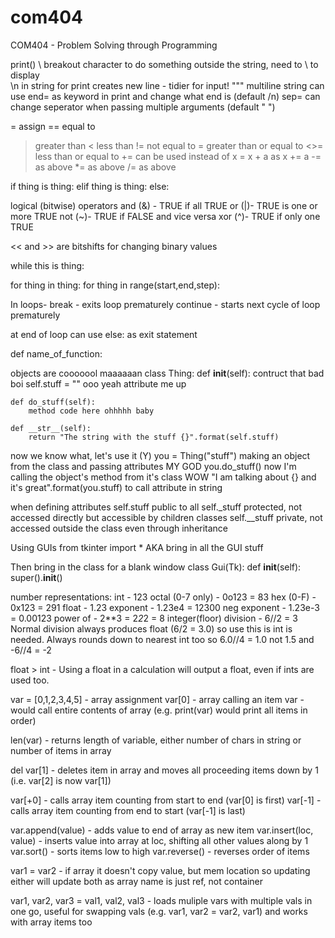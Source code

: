 # com404
COM404 - Problem Solving through Programming

print()
\ breakout character to do something outside the string, need to \\ to display \
\n in string for print creates new line - tidier for input!
""" multiline string
can use end= as keyword in print and change what end is (default /n)
sep= can change seperator when passing multiple arguments (default " ")

= assign
== equal to
> greater than
< less than
!= not equal to
>= greater than or equal to
<>= less than or equal to
+= can be used instead of x = x + a as x += a
-= as above
*= as above
/= as above

if thing is thing:
elif thing is thing:
else:

logical (bitwise) operators
and (&) - TRUE if all TRUE
or (|)- TRUE is one or more TRUE
not (~)- TRUE if FALSE and vice versa
xor (^)- TRUE if only one TRUE

<< and >> are bitshifts for changing binary values

while this is thing:

for thing in thing:
for thing in range(start,end,step):

In loops-
break - exits loop prematurely
continue - starts next cycle of loop prematurely

at end of loop can use else: as exit statement

def name_of_function:

objects are cooooool maaaaaan
class Thing:
    def __init__(self):             contruct that bad boi
        self.stuff = ""             ooo yeah attribute me up

    def do_stuff(self):
        method code here ohhhhh baby

    def __str__(self):
        return "The string with the stuff {}".format(self.stuff)

now we know what, let's use it (Y)
you = Thing("stuff")                making an object from the class and passing attributes MY GOD
you.do_stuff()                      now I'm calling the object's method from it's class WOW
"I am talking about {} and it's great".format(you.stuff) to call attribute in string

when defining attributes
self.stuff      public to all
self._stuff     protected, not accessed directly but accessible by children classes
self.__stuff    private, not accessed outside the class even through inheritance

Using GUIs
from tkinter import *       AKA bring in all the GUI stuff

Then bring in the class for a blank window
class Gui(Tk):
    def __init__(self):
        super().__init__()

number representations:
int - 123
octal (0-7 only) - 0o123 = 83
hex (0-F) - 0x123 = 291
float - 1.23
exponent - 1.23e4 = 12300
neg exponent - 1.23e-3 = 0.00123
power of - 2**3 = 2*2*2 = 8
integer(floor) division - 6//2 = 3     Normal division always produces float (6/2 = 3.0) so use this is int is needed. Always rounds down to nearest int too so 6.0//4 = 1.0 not 1.5 and -6//4 = -2

float > int - Using a float in a calculation will output a float, even if ints are used too. 

var = [0,1,2,3,4,5]     - array assignment
var[0]                  - array calling an item
var                     - would call entire contents of array (e.g. print(var) would print all items in order)

len(var)                - returns length of variable, either number of chars in string or number of items in array

del var[1]              - deletes item in array and moves all proceeding items down by 1 (i.e. var[2] is now var[1])

var[+0]                 - calls array item counting from start to end (var[0] is first)
var[-1]                 - calls array item counting from end to start (var[-1] is last)

var.append(value)       - adds value to end of array as new item
var.insert(loc, value)  - inserts value into array at loc, shifting all other values along by 1
var.sort()              - sorts items low to high
var.reverse()           - reverses order of items

var1 = var2             - if array it doesn't copy value, but mem location so updating either will update both as array name is just ref, not container

var1, var2, var3 = val1, val2, val3     - loads muliple vars with multiple vals in one go, useful for swapping vals (e.g. var1, var2 = var2, var1) and works with array items too

